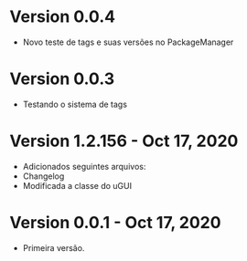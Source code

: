 # Version 0.0.4
* Novo teste de tags e suas versões no PackageManager
# Version 0.0.3
* Testando o sistema de tags
# Version 1.2.156 - Oct 17, 2020
* Adicionados seguintes arquivos:
* Changelog
* Modificada a classe do uGUI
# Version 0.0.1 - Oct 17, 2020
* Primeira versão.
